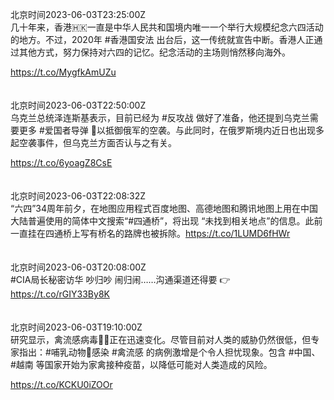 北京时间2023-06-03T23:25:00Z<br>几十年来，香港🇭🇰一直是中华人民共和国境内唯一一个举行大规模纪念六四活动的地方。不过，2020年 #香港国安法 出台后，这一传统就宣告中断。香港人正通过其他方式，努力保持对六四的记忆。纪念活动的主场则悄然移向海外。

https://t.co/MygfkAmUZu<br><br><br>北京时间2023-06-03T22:50:00Z<br>乌克兰总统泽连斯基表示，目前已经为 #反攻战 做好了准备，他还提到乌克兰需要更多 #爱国者导弹 🚀以抵御俄军的空袭。与此同时，在俄罗斯境内近日也出现多起空袭事件，但乌克兰方面否认与之有关。

https://t.co/6yoagZ8CsE<br><br><br>北京时间2023-06-03T22:08:32Z<br>“六四”34周年前夕，在地图应用程式百度地图、高德地图和腾讯地图上用在中国大陆普遍使用的简体中文搜索“#四通桥”，将出现 “未找到相关地点”的信息。此前一直挂在四通桥上写有桥名的路牌也被拆除。https://t.co/1LUMD6fHWr<br><br><br>北京时间2023-06-03T20:08:00Z<br>#CIA局长秘密访华 吵归吵 闹归闹……沟通渠道还得要 👉https://t.co/rGIY33By8K<br><br><br>北京时间2023-06-03T19:10:00Z<br>研究显示，禽流感病毒🐓🦠正在迅速变化。尽管目前对人类的威胁仍然很低，但专家指出：#哺乳动物🦭感染 #禽流感 的病例激增是个令人担忧现象。包含 #中国、#越南 等国家开始为家禽接种疫苗，以降低可能对人类造成的风险。

https://t.co/KCKU0iZOOr<br><br><br>